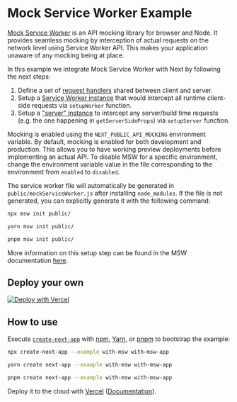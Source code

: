 # Mock Service Worker Example

[Mock Service Worker](https://github.com/mswjs/msw) is an API mocking library for browser and Node. It provides seamless mocking by interception of actual requests on the network level using Service Worker API. This makes your application unaware of any mocking being at place.

In this example we integrate Mock Service Worker with Next by following the next steps:

1. Define a set of [request handlers](./mocks/handlers.ts) shared between client and server.
1. Setup a [Service Worker instance](./mocks/browser.ts) that would intercept all runtime client-side requests via `setupWorker` function.
1. Setup a ["server" instance](./mocks/server.ts) to intercept any server/build time requests (e.g. the one happening in `getServerSideProps`) via `setupServer` function.

Mocking is enabled using the `NEXT_PUBLIC_API_MOCKING` environment variable. By default, mocking is enabled for both development and production. This allows you to have working preview deployments before implementing an actual API. To disable MSW for a specific environment, change the environment variable value in the file corresponding to the environment from `enabled` to `disabled`.

The service worker file will automatically be generated in `public/mockServiceWorker.js` after installing `node_modules`. If the file is not generated, you can explicitly generate it with the following command:

```bash
npx msw init public/
```

```bash
yarn msw init public/
```

```bash
pnpm msw init public/
```

More information on this setup step can be found in the MSW documentation [here](https://mswjs.io/docs/getting-started/integrate/browser#setup).

## Deploy your own

[![Deploy with Vercel](https://vercel.com/button)](https://vercel.com/new/clone?repository-url=https://github.com/vercel/next.js/tree/canary/examples/with-msw&project-name=with-msw&repository-name=with-msw)

## How to use

Execute [`create-next-app`](https://github.com/vercel/next.js/tree/canary/packages/create-next-app) with [npm](https://docs.npmjs.com/cli/init), [Yarn](https://yarnpkg.com/lang/en/docs/cli/create/), or [pnpm](https://pnpm.io) to bootstrap the example:

```bash
npx create-next-app --example with-msw with-msw-app
```

```bash
yarn create next-app --example with-msw with-msw-app
```

```bash
pnpm create next-app --example with-msw with-msw-app
```

Deploy it to the cloud with [Vercel](https://vercel.com/new?utm_source=github&utm_medium=readme&utm_campaign=next-example) ([Documentation](https://nextjs.org/docs/deployment)).
